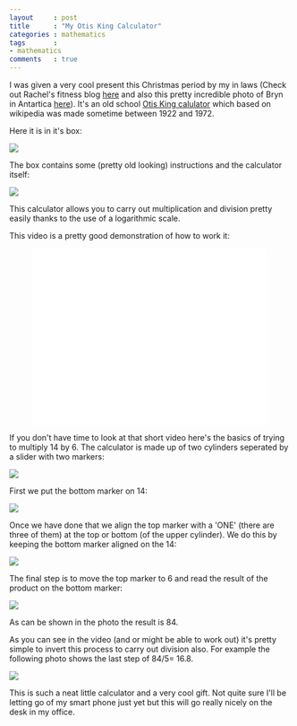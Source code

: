 ```yaml
---
layout     : post
title      : "My Otis King Calculator"
categories : mathematics
tags       :
- mathematics
comments   : true
---
```


I was given a very cool present this Christmas period by my in laws (Check out Rachel's fitness blog [here](http://rbhfitness.blogspot.co.uk/) and also this pretty incredible photo of Bryn in Antartica [here](https://twitter.com/RachelPrytherch/status/533148818163134464)). It's an old school [Otis King calulator](http://en.wikipedia.org/wiki/Otis_King) which based on wikipedia was made sometime between 1922 and 1972.

Here it is in it's box:

![]({{site.baseurl}}/assets/images/calculator_in_box.png)

The box contains some (pretty old looking) instructions and the calculator itself:

![]({{site.baseurl}}/assets/images/calculator_out_of_box.png)

This calculator allows you to carry out multiplication and division pretty easily thanks to the use of a logarithmic scale.

This video is a pretty good demonstration of how to work it:

<div class="video">
    <figure>
        <iframe width="420" height="315" src="//www.youtube.com/embed/NsJtK-AVkmA" frameborder="0" allowfullscreen></iframe>
    </figure>
</div>

If you don't have time to look at that short video here's the basics of trying to multiply 14 by 6.
The calculator is made up of two cylinders seperated by a slider with two markers:

![]({{site.baseurl}}/assets/images/standing_calculator.png)

First we put the bottom marker on 14:

![]({{site.baseurl}}/assets/images/calculator_step_1_of_multiplication.png)

Once we have done that we align the top marker with a 'ONE' (there are three of them) at the top or bottom (of the upper cylinder).
We do this by keeping the bottom marker aligned on the 14:

![]({{site.baseurl}}/assets/images/calculator_step_2_of_multiplication.png)

The final step is to move the top marker to 6 and read the result of the product on the bottom marker:

![]({{site.baseurl}}/assets/images/calculator_step_3_of_multiplication.png)

As can be shown in the photo the result is 84.

As you can see in the video (and or might be able to work out) it's pretty simple to invert this process to carry out division also.
For example the following photo shows the last step of 84/5= 16.8.

![]({{site.baseurl}}/assets/images/calculator_step_3_of_division.png)

This is such a neat little calculator and a very cool gift.
Not quite sure I'll be letting go of my smart phone just yet but this will go really nicely on the desk in my office.
